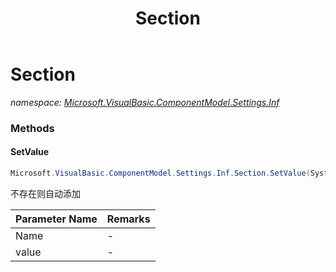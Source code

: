 ﻿---
title: Section
---

# Section
_namespace: [Microsoft.VisualBasic.ComponentModel.Settings.Inf](N-Microsoft.VisualBasic.ComponentModel.Settings.Inf.html)_



### Methods

#### SetValue
```csharp
Microsoft.VisualBasic.ComponentModel.Settings.Inf.Section.SetValue(System.String,System.String)
```
不存在则自动添加

|Parameter Name|Remarks|
|--------------|-------|
|Name|-|
|value|-|





